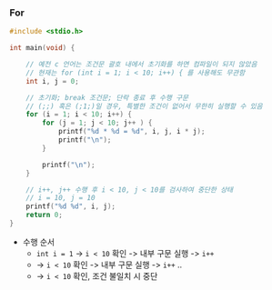 ### For
```c
#include <stdio.h>

int main(void) {

    // 예전 c 언어는 조건문 괄호 내에서 초기화를 하면 컴파일이 되지 않았음
    // 현재는 for (int i = 1; i < 10; i++) { 를 사용해도 무관함
    int i, j = 0;

    // 초기화; break 조건문; 단락 종료 후 수행 구문
    // (;;) 혹은 (;1;)일 경우, 특별한 조건이 없어서 무한히 실행할 수 있음
    for (i = 1; i < 10; i++) {
        for (j = 1; j < 10; j++ ) {
            printf("%d * %d = %d", i, j, i * j);
            printf("\n");
        }

        printf("\n");
    }

    // i++, j++ 수행 후 i < 10, j < 10를 검사하여 중단한 상태
    // i = 10, j = 10
    printf("%d %d", i, j);
    return 0;
}
```
- 수행 순서
  - `int i = 1` -> `i < 10` 확인 -> 내부 구문 실행 -> `i++` 
  - -> `i < 10` 확인 -> 내부 구문 실행 -> `i++` ..
  - -> `i < 10` 확인, 조건 불일치 시 중단